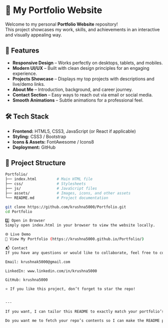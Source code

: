 # 🌟 My Portfolio Website

Welcome to my personal **Portfolio Website** repository!  
This project showcases my work, skills, and achievements in an interactive and visually appealing way.

## 🚀 Features
- **Responsive Design** – Works perfectly on desktops, tablets, and mobiles.
- **Modern UI/UX** – Built with clean design principles for an engaging experience.
- **Projects Showcase** – Displays my top projects with descriptions and live/demo links.
- **About Me** – Introduction, background, and career journey.
- **Contact Section** – Easy ways to reach out via email or social media.
- **Smooth Animations** – Subtle animations for a professional feel.

## 🛠 Tech Stack
- **Frontend:** HTML5, CSS3, JavaScript (or React if applicable)
- **Styling:** CSS3 /  Bootstrap
- **Icons & Assets:** FontAwesome / Icons8
- **Deployment:** GitHub 

## 📂 Project Structure
```bash
Portfolio/
├── index.html         # Main HTML file
├── css/               # Stylesheets
├── js/                # JavaScript files
├── assets/            # Images, icons, and other assets
└── README.md          # Project documentation

git clone https://github.com/krushna5000/Portfolio.git
cd Portfolio

2️⃣ Open in Browser
Simply open index.html in your browser to view the website locally.

🌐 Live Demo
🔗 View My Portfolio (https://krushna5000.github.io/Portfolio/)

📬 Contact
If you have any questions or would like to collaborate, feel free to connect:

Email: krushnak5000@gmail.com

LinkedIn: www.linkedin.com/in/krushna5000

GitHub: krushna5000

⭐ If you like this project, don’t forget to star the repo!


---

If you want, I can tailor this README to exactly match your portfolio’s actual **tech stack, features, and hosted link** after I quickly check your repo files.  

Do you want me to fetch your repo’s contents so I can make the README perfectly accurate?
